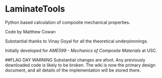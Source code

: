 # LaminateTools
Python based calculation of composite mechanical properties.

Code by Matthew Cowan

Substantial thanks to Vinay Goyal for all the theoretical underpinnnings.

Initially developed for _AME599 - Mechanics of Composite Materials_ at USC. 

##FLAG DAY WARNING
Substantial changes are afoot. Any previously downloaded code is likely to be broken. The wiki is now the primary design document, and all details of the implementation will be stored there.
